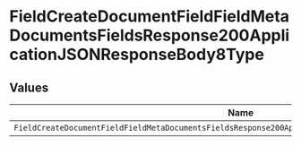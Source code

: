 # FieldCreateDocumentFieldFieldMetaDocumentsFieldsResponse200ApplicationJSONResponseBody8Type


## Values

| Name                                                                                                  | Value                                                                                                 |
| ----------------------------------------------------------------------------------------------------- | ----------------------------------------------------------------------------------------------------- |
| `FieldCreateDocumentFieldFieldMetaDocumentsFieldsResponse200ApplicationJSONResponseBody8TypeCheckbox` | checkbox                                                                                              |